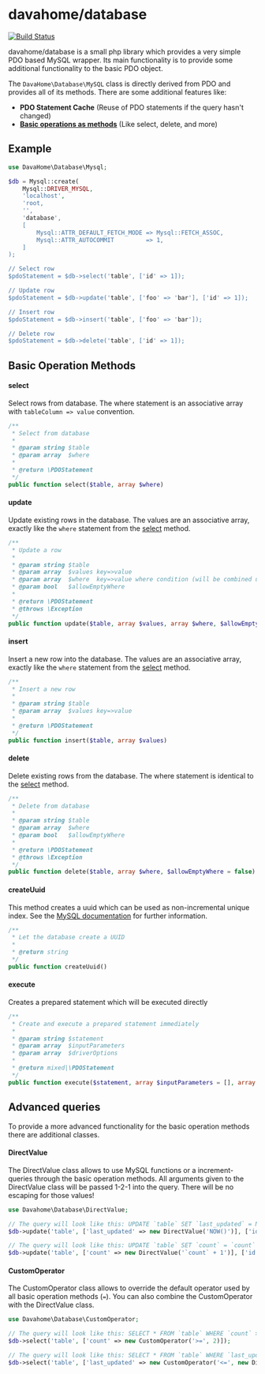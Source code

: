 # davahome/database

[![Build Status](https://travis-ci.org/DavaHome/database.svg?branch=master)](https://travis-ci.org/DavaHome/database)

davahome/database is a small php library which provides a very simple PDO based MySQL wrapper. Its main functionality is to provide some additional functionality to the basic PDO object.

The `DavaHome\Database\MySQL` class is directly derived from PDO and provides all of its methods. There are some additional features like:

- **PDO Statement Cache** (Reuse of PDO statements if the query hasn't changed)
- **[Basic operations as methods](#basic-operation-methods)** (Like select, delete, and more)


## Example

```php
use DavaHome\Database\Mysql;

$db = Mysql::create(
    Mysql::DRIVER_MYSQL,
    'localhost',
    'root,
    '',
    'database',
    [
        Mysql::ATTR_DEFAULT_FETCH_MODE => Mysql::FETCH_ASSOC,
        Mysql::ATTR_AUTOCOMMIT         => 1,
    ]
);

// Select row
$pdoStatement = $db->select('table', ['id' => 1]);

// Update row
$pdoStatement = $db->update('table', ['foo' => 'bar'], ['id' => 1]);

// Insert row
$pdoStatement = $db->insert('table', ['foo' => 'bar']);

// Delete row
$pdoStatement = $db->delete('table', ['id' => 1]);
```


## Basic Operation Methods


#### select

Select rows from database. The where statement is an associative array with `tableColumn => value` convention.

```php
/**
 * Select from database
 *
 * @param string $table
 * @param array  $where
 *
 * @return \PDOStatement
 */
public function select($table, array $where)
```


#### update

Update existing rows in the database. The values are an associative array, exactly like the `where` statement from the [select](#select) method.

```php
/**
 * Update a row
 *
 * @param string $table
 * @param array  $values key=>value
 * @param array  $where  key=>value where condition (will be combined using AND)
 * @param bool   $allowEmptyWhere
 *
 * @return \PDOStatement
 * @throws \Exception
 */
public function update($table, array $values, array $where, $allowEmptyWhere = false)
```


#### insert

Insert a new row into the database. The values are an associative array, exactly like the `where` statement from the [select](#select) method.

```php
/**
 * Insert a new row
 *
 * @param string $table
 * @param array  $values key=>value
 *
 * @return \PDOStatement
 */
public function insert($table, array $values)
```


#### delete

Delete existing rows from the database. The where statement is identical to the [select](#select) method.

```php
/**
 * Delete from database
 *
 * @param string $table
 * @param array  $where
 * @param bool   $allowEmptyWhere
 *
 * @return \PDOStatement
 * @throws \Exception
 */
public function delete($table, array $where, $allowEmptyWhere = false)
```


#### createUuid

This method creates a uuid which can be used as non-incremental unique index. See the [MySQL documentation](https://dev.mysql.com/doc/refman/5.7/en/miscellaneous-functions.html#function_uuid) for further information.

```php
/**
 * Let the database create a UUID
 *
 * @return string
 */
public function createUuid()
```


#### execute

Creates a prepared statement which will be executed directly

```php
/**
 * Create and execute a prepared statement immediately
 *
 * @param string $statement
 * @param array  $inputParameters
 * @param array  $driverOptions
 *
 * @return mixed|\PDOStatement
 */
public function execute($statement, array $inputParameters = [], array $driverOptions = [])
```


## Advanced queries

To provide a more advanced functionality for the basic operation methods there are additional classes.


#### DirectValue

The DirectValue class allows to use MySQL functions or a increment-queries through the basic operation methods.
All arguments given to the DirectValue class will be passed 1-2-1 into the query. There will be no escaping for those values!

```php
use Davahome\Database\DirectValue;

// The query will look like this: UPDATE `table` SET `last_updated` = NOW() WHERE `id` = 1
$db->update('table', ['last_updated' => new DirectValue('NOW()')], ['id' => 1]);

// The query will look like this: UPDATE `table` SET `count` = `count` + 1 WHERE `id` = 1
$db->update('table', ['count' => new DirectValue('`count` + 1')], ['id' => 1]);
```


#### CustomOperator

The CustomOperator class allows to override the default operator used by all basic operation methods (`=`). You can also combine the CustomOperator with the DirectValue class.

```php
use Davahome\Database\CustomOperator;

// The query will look like this: SELECT * FROM `table` WHERE `count` >= 2
$db->select('table', ['count' => new CustomOperator('>=', 2)]);

// The query will look like this: SELECT * FROM `table` WHERE `last_updated` <= NOW()
$db->select('table', ['last_updated' => new CustomOperator('<=', new DirectValue('NOW()'))]);
```
